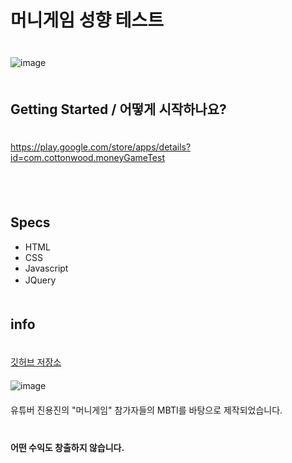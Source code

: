 # 머니게임 성향 테스트
ㅤ  
![image](https://user-images.githubusercontent.com/79053495/150984488-4602c30a-8dba-4820-b14b-11bf03fd0239.png)
ㅤ  
ㅤ  
## Getting Started / 어떻게 시작하나요?
ㅤ  
https://play.google.com/store/apps/details?id=com.cottonwood.moneyGameTest

ㅤ  
ㅤ  
## Specs
- HTML
- CSS
- Javascript
- JQuery
ㅤ  
ㅤ  
## info
ㅤ  
[깃허브 저장소](https://github.com/Cottonwood-moa/moneygame)  
ㅤ  
![image](https://user-images.githubusercontent.com/79053495/150984892-184683f5-396f-4611-b481-6604897e6cbe.png)  
ㅤ  
유튜버 진용진의 "머니게임" 참가자들의 MBTI를 바탕으로 제작되었습니다.  
ㅤ  
ㅤ  
**어떤 수익도 창출하지 않습니다.**
